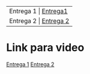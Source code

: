 <table>
<tr>
 <td>Entrega 1 | <a href="https://github.com/lirabessa/desing-digital/releases/tag/V1">Entrega1</a> </td> 
 <tr>
 <td>Entrega 2 | <a href="https://github.com/lirabessa/desing-digital/releases/tag/V2">Entrega 2</a></td> 
</tr>
</tr>
</table>

<h1>Link para video</h1>


<a href="https://youtu.be/6uUVdyvPfxE">Entrega 1</a>
<a href="https://youtu.be/cH9xQioa1nk">Entrega 2</a>
